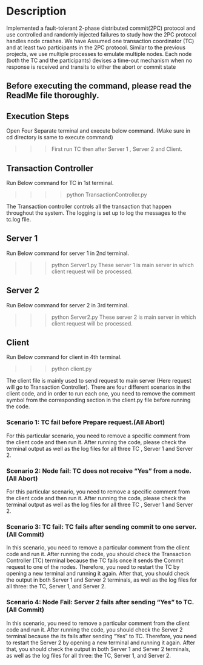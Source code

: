 # Description
Implemented a fault-tolerant 2-phase distributed commit(2PC) protocol and use controlled and randomly injected failures to study how the 2PC protocol handles node crashes. We have Assumed one transaction coordinator (TC) and at least two participants in the 2PC protocol. Similar to the previous projects, we use multiple processes to emulate multiple nodes. Each node (both the TC and the participants) devises a time-out mechanism when no response is received and transits to either the abort or commit state

## Before executing the command, please read the ReadMe file thoroughly.

## Execution Steps 

Open Four Separate terminal and execute below command. (Make sure in cd directory is same to execute command) 
>>>First run TC then after Server 1 , Server 2 and Client.

## Transaction Controller
Run Below command for TC in 1st terminal.
>>>> python TransactionController.py
    
The Transaction controller controls all the transaction that happen throughout the system. 
The logging is set up to log the messages to the tc.log file.

## Server 1
Run Below command for server 1 in 2nd terminal.
>>>python Server1.py 
These server 1 is main server in which client request will be processed.

## Server 2
Run Below command for server 2 in 3rd terminal.
>>>python Server2.py 
These server 2 is main server in which client request will be processed.

## Client
Run Below command for client in 4th terminal.
>>>python client.py
    
The client file is mainly used to send request to main server (Here request will go to Transaction Controller).
There are four different scenarios in the client code, and in order to run each one, you need to remove the comment symbol from the corresponding section in the client.py file before running the code.

### Scenario 1: TC fail before Prepare request.(All Abort)
For this particular scenario, you need to remove a specific comment from the client code and then run it. After running the code, please check the terminal output as well as the log files for all three TC , Server 1 and Server 2.

### Scenario 2: Node fail: TC does not receive “Yes” from a node. (All Abort)
For this particular scenario, you need to remove a specific comment from the client code and then run it. After running the code, please check the terminal output as well as the log files for all three TC , Server 1 and Server 2.

### Scenario 3: TC fail: TC fails after sending commit to one server.(All Commit)
In this scenario, you need to remove a particular comment from the client code and run it. After running the code, you should check the Transaction Controller (TC) terminal because the TC fails once it sends the Commit request to one of the nodes. Therefore, you need to restart the TC by opening a new terminal and running it again. After that, you should check the output in both Server 1 and Server 2 terminals, as well as the log files for all three: the TC, Server 1, and Server 2.

### Scenario 4: Node Fail: Server 2 fails after sending “Yes” to TC. (All Commit)

In this scenario, you need to remove a particular comment from the client code and run it. After running the code, you should check the Server 2 terminal because the its fails after sending “Yes” to TC. Therefore, you need to restart the Server 2 by opening a new terminal and running it again. After that, you should check the output in both Server 1 and Server 2 terminals, as well as the log files for all three: the TC, Server 1, and Server 2.
